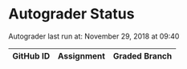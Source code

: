 # Autograder Status
Autograder last run at: November 29, 2018 at 09:40

| GitHub ID | Assignment | Graded Branch |
|-----------|------------|---------------|
